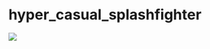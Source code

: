 # hyper_casual_splashfighter

![](https://github.com/indushika/hyper_casual_splashfighter/blob/main/scene%201.gif)
